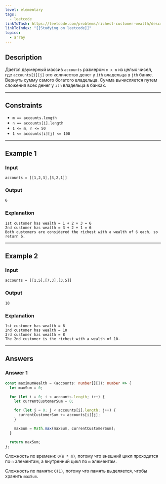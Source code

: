 ```yaml
---
level: elementary
tags:
  - leetcode
linkToTask: https://leetcode.com/problems/richest-customer-wealth/description/
linkToIndex: "[[Studying on leetcode]]"
topics:
  - array
---
```

## Description

Дается двумерный массив `accounts` размером `m x n` из целых чисел, где `accounts[i][j]` это количество денег у `i​​​​​​​​​​​th​​​​` владельца в `j​​​​​​​​​​​th`​​​​ банке. Вернуть сумму самого богатого владельца. Сумма вычисляется путем сложения всех денег у `ith` владельца в банках.

---
## Constraints

- `m == accounts.length`
- `n == accounts[i].length`
- `1 <= m, n <= 50`
- `1 <= accounts[i][j] <= 100`

---
## Example 1

### Input

```
accounts = [[1,2,3],[3,2,1]]
```
### Output

```
6
```
### Explanation

```
1st customer has wealth = 1 + 2 + 3 = 6
2nd customer has wealth = 3 + 2 + 1 = 6
Both customers are considered the richest with a wealth of 6 each, so return 6.
```

---
## Example 2

### Input

```
accounts = [[1,5],[7,3],[3,5]]
```
### Output

```
10
```
### Explanation

```
1st customer has wealth = 6
2nd customer has wealth = 10 
3rd customer has wealth = 8
The 2nd customer is the richest with a wealth of 10.
```

---
## Answers

### Answer 1

```typescript
const maximumWealth = (accounts: number[][]): number => {
  let maxSum = 0;

  for (let i = 0; i < accounts.length; i++) {
    let currentCustomerSum = 0;

    for (let j = 0; j < accounts[i].length; j++) {
      currentCustomerSum += accounts[i][j];
    }

    maxSum = Math.max(maxSum, currentCustomerSum);
  }

  return maxSum;
};
```

Сложность по времени: `O(n * m)`, потому что внешний цикл проходится по `n` элементам, а внутренний цикл по `m` элементам.

Сложность по памяти: `O(1)`, потому что память выделяется, чтобы хранить `maxSum`.